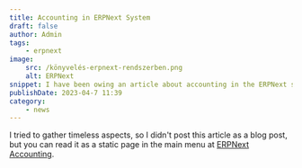 ```yaml
---
title: Accounting in ERPNext System
draft: false
author: Admin
tags:
    - erpnext
image:
    src: /könyvelés-erpnext-rendszerben.png
    alt: ERPNext
snippet: I have been owing an article about accounting in the ERPNext system for a long time, where I have compiled some aspects that may be useful to others as well.
publishDate: 2023-04-7 11:39
category:
    - news
---
```


<p>I tried to gather timeless aspects, so I didn't post this article as a blog post, but you can read it as a static page in the main menu at <a href="https://www.monolithon.com/accounting" rel="noopener noreferrer">ERPNext Accounting</a>.</p>
